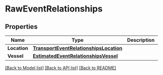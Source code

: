 # RawEventRelationships

## Properties

Name | Type | Description | Notes
------------ | ------------- | ------------- | -------------
**Location** | [**TransportEventRelationshipsLocation**](transport_event_relationships_location.md) |  | [optional] 
**Vessel** | [**EstimatedEventRelationshipsVessel**](estimated_event_relationships_vessel.md) |  | [optional] 

[[Back to Model list]](../README.md#documentation-for-models) [[Back to API list]](../README.md#documentation-for-api-endpoints) [[Back to README]](../README.md)


